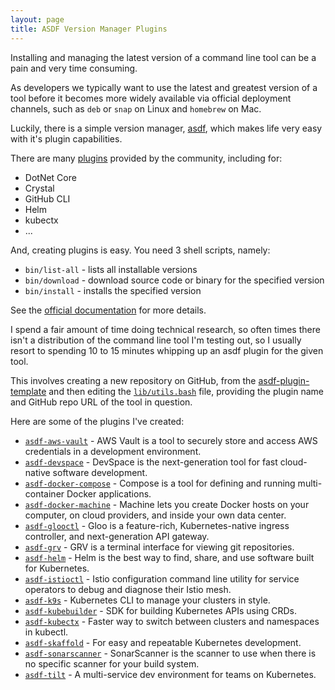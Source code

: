 ```yaml
---
layout: page
title: ASDF Version Manager Plugins
---
```


Installing and managing the latest version of a command line tool can be a pain and very time consuming.

As developers we typically want to use the latest and greatest version of a tool before it becomes more widely
available via official deployment channels, such as `deb` or `snap` on Linux and `homebrew` on Mac.

Luckily, there is a simple version manager, [asdf][asdf], which makes life very easy with it's plugin capabilities.

There are many [plugins][plugins] provided by the community, including for:

* DotNet Core
* Crystal
* GitHub CLI
* Helm
* kubectx
* ...

And, creating plugins is easy. You need 3 shell scripts, namely:

* `bin/list-all` - lists all installable versions
* `bin/download` - download source code or binary for the specified version
* `bin/install` - installs the specified version

See the [official documentation][creating] for more details.

I spend a fair amount of time doing technical research, so often times there isn't a distribution of the command line tool
I'm testing out, so I usually resort to spending 10 to 15 minutes whipping up an asdf plugin for the given tool.

This involves creating a new repository on GitHub, from the [asdf-plugin-template][template] and then editing the
[`lib/utils.bash`][edits] file, providing the plugin name and GitHub repo URL of the tool in question.

Here are some of the plugins I've created:

* [`asdf-aws-vault`][asdf-aws-vault] - AWS Vault is a tool to securely store and access AWS credentials in a development environment.
* [`asdf-devspace`][asdf-devspace] - DevSpace is the next-generation tool for fast cloud-native software development.
* [`asdf-docker-compose`][asdf-docker-compose] - Compose is a tool for defining and running multi-container Docker applications.
* [`asdf-docker-machine`][asdf-docker-machine] - Machine lets you create Docker hosts on your computer, on cloud providers, and inside your own data center.
* [`asdf-glooctl`][asdf-glooctl] - Gloo is a feature-rich, Kubernetes-native ingress controller, and next-generation API gateway.
* [`asdf-grv`][asdf-grv] - GRV is a terminal interface for viewing git repositories.
* [`asdf-helm`][asdf-helm] - Helm is the best way to find, share, and use software built for Kubernetes.
* [`asdf-istioctl`][asdf-istioctl] - Istio configuration command line utility for service operators to debug and diagnose their Istio mesh.
* [`asdf-k9s`][asdf-k9s] - Kubernetes CLI to manage your clusters in style.
* [`asdf-kubebuilder`][asdf-kubebuilder] - SDK for building Kubernetes APIs using CRDs.
* [`asdf-kubectx`][asdf-kubectx] - Faster way to switch between clusters and namespaces in kubectl.
* [`asdf-skaffold`][asdf-skaffold] -  For easy and repeatable Kubernetes development.
* [`asdf-sonarscanner`][asdf-sonarscanner] - SonarScanner is the scanner to use when there is no specific scanner for your build system.
* [`asdf-tilt`][asdf-tilt] - A multi-service dev environment for teams on Kubernetes.

<!-- links -->

[asdf-aws-vault]: https://github.com/virtualstaticvoid/asdf-aws-vault
[asdf-devspace]: https://github.com/virtualstaticvoid/asdf-devspace
[asdf-docker-compose]: https://github.com/virtualstaticvoid/asdf-docker-compose
[asdf-docker-machine]: https://github.com/virtualstaticvoid/asdf-docker-machine
[asdf-glooctl]: https://github.com/virtualstaticvoid/asdf-glooctl
[asdf-grv]: https://github.com/virtualstaticvoid/asdf-grv
[asdf-helm]: https://github.com/virtualstaticvoid/asdf-helm
[asdf-istioctl]: https://github.com/virtualstaticvoid/asdf-istioctl
[asdf-k9s]: https://github.com/virtualstaticvoid/asdf-k9s
[asdf-kubebuilder]: https://github.com/virtualstaticvoid/asdf-kubebuilder
[asdf-kubectx]: https://github.com/virtualstaticvoid/asdf-kubectx
[asdf-kustomize]: https://github.com/virtualstaticvoid/asdf-kustomize
[asdf-skaffold]: https://github.com/virtualstaticvoid/asdf-skaffold
[asdf-sonarscanner]: https://github.com/virtualstaticvoid/asdf-sonarscanner
[asdf-tilt]: https://github.com/virtualstaticvoid/asdf-tilt
[asdf]: https://asdf-vm.com
[creating]: https://asdf-vm.com/#/plugins-create
[edits]: https://github.com/asdf-vm/asdf-plugin-template/blob/master/template/lib/utils.bash
[my-plugins]: https://github.com/virtualstaticvoid?tab=repositories&q=asdf-&type=&language=
[plugins]: https://asdf-vm.com/#/plugins-all?id=plugin-list
[template]: https://github.com/asdf-vm/asdf-plugin-template

